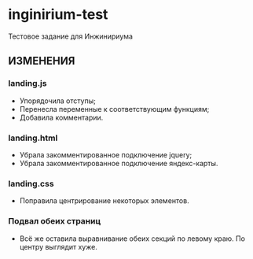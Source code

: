 # inginirium-test
Тестовое задание для Инжинириума

## ИЗМЕНЕНИЯ

### landing.js
- Упорядочила отступы;
- Перенесла переменные к соответствующим функциям;
- Добавила комментарии.

### landing.html
- Убрала закомментированное подключение jquery;
- Убрала закомментированное подключение яндекс-карты.

### landing.css
- Поправила центрирование некоторых элементов.

### Подвал обеих страниц
- Всё же оставила выравнивание обеих секций по левому краю. По центру выглядит хуже.
